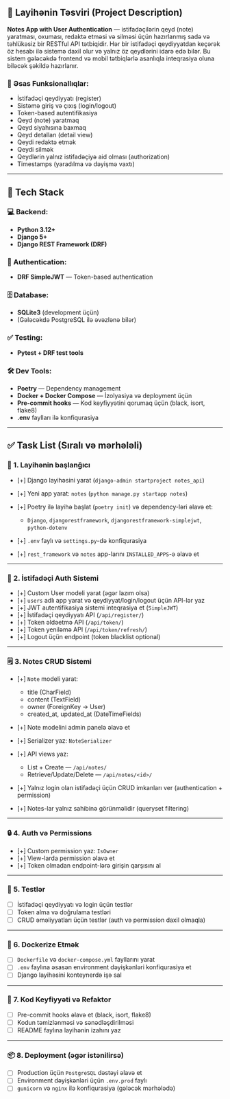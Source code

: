 ## 📄 **Layihənin Təsviri (Project Description)**

**Notes App with User Authentication** — istifadəçilərin qeyd (note) yaratması, oxuması, redaktə etməsi və silməsi üçün hazırlanmış sadə və təhlükəsiz bir RESTful API tətbiqidir. Hər bir istifadəçi qeydiyyatdan keçərək öz hesabı ilə sistemə daxil olur və yalnız öz qeydlərini idarə edə bilər. Bu sistem gələcəkdə frontend və mobil tətbiqlərlə asanlıqla inteqrasiya oluna biləcək şəkildə hazırlanır.

### 🎯 Əsas Funksionallıqlar:

* İstifadəçi qeydiyyatı (register)
* Sistəmə giriş və çıxış (login/logout)
* Token-based autentifikasiya
* Qeyd (note) yaratmaq
* Qeyd siyahısına baxmaq
* Qeyd detalları (detail view)
* Qeydi redaktə etmək
* Qeydi silmək
* Qeydlərin yalnız istifadəçiyə aid olması (authorization)
* Timestamps (yaradılma və dəyişmə vaxtı)

---

## 🧰 **Tech Stack**

### 💻 Backend:

* **Python 3.12+**
* **Django 5+**
* **Django REST Framework (DRF)**

### 🔐 Authentication:

* **DRF SimpleJWT** — Token-based authentication

### 🗄️ Database:

* **SQLite3** (development üçün)
* (Gələcəkdə PostgreSQL ilə əvəzlənə bilər)

### ✅ Testing:

* **Pytest + DRF test tools**

### 🛠️ Dev Tools:

* **Poetry** — Dependency management
* **Docker + Docker Compose** — İzolyasiya və deployment üçün
* **Pre-commit hooks** — Kod keyfiyyətini qorumaq üçün (black, isort, flake8)
* **.env** faylları ilə konfiqurasiya

---

## ✅ **Task List** (Sıralı və mərhələli)

### 📁 1. Layihənin başlanğıcı

* [+] Django layihəsini yarat (`django-admin startproject notes_api`)
* [+] Yeni app yarat: `notes` (`python manage.py startapp notes`)
* [+] Poetry ilə layihə başlat (`poetry init`) və dependency-ləri əlavə et:

  * `Django`, `djangorestframework`, `djangorestframework-simplejwt`, `python-dotenv`
* [+] `.env` faylı və `settings.py`-də konfiqurasiya
* [+] `rest_framework` və `notes` app-larını `INSTALLED_APPS`-ə əlavə et

---

### 👥 2. İstifadəçi Auth Sistemi

* [+] Custom User modeli yarat (əgər lazım olsa)
* [+] `users` adlı app yarat və qeydiyyat/login/logout üçün API-lər yaz
* [+] JWT autentifikasiya sistemi inteqrasiya et (`SimpleJWT`)
* [+] İstifadəçi qeydiyyatı API (`/api/register/`)
* [+] Token əldəetmə API (`/api/token/`)
* [+] Token yeniləmə API (`/api/token/refresh/`)
* [+] Logout üçün endpoint (token blacklist optional)

---

### 🗒️ 3. Notes CRUD Sistemi

* [+] `Note` modeli yarat:

  * title (CharField)
  * content (TextField)
  * owner (ForeignKey → User)
  * created\_at, updated\_at (DateTimeFields)
* [+] Note modelini admin panelə əlavə et
* [+] Serializer yaz: `NoteSerializer`
* [+] API views yaz:

  * List + Create — `/api/notes/`
  * Retrieve/Update/Delete — `/api/notes/<id>/`
* [+] Yalnız login olan istifadəçi üçün CRUD imkanları ver (authentication + permission)
* [+] Notes-lar yalnız sahibinə görünməlidir (queryset filtering)

---

### 🔒 4. Auth və Permissions

* [+] Custom permission yaz: `IsOwner`
* [+] View-larda permission əlavə et
* [+] Token olmadan endpoint-lərə girişin qarşısını al

---

### 🧪 5. Testlər

* [ ] İstifadəçi qeydiyyatı və login üçün testlər
* [ ] Token alma və doğrulama testləri
* [ ] CRUD əməliyyatları üçün testlər (auth və permission daxil olmaqla)

---

### 🐳 6. Dockerize Etmək

* [ ] `Dockerfile` və `docker-compose.yml` fayllarını yarat
* [ ] `.env` faylına əsasən environment dəyişkənləri konfiqurasiya et
* [ ] Django layihəsini konteynerdə işə sal

---

### 🧹 7. Kod Keyfiyyəti və Refaktor

* [ ] Pre-commit hooks əlavə et (black, isort, flake8)
* [ ] Kodun təmizlənməsi və sənədləşdirilməsi
* [ ] README faylına layihənin izahını yaz

---

### 📦 8. Deployment (əgər istənilirsə)

* [ ] Production üçün `PostgreSQL` dəstəyi əlavə et
* [ ] Environment dəyişkənləri üçün `.env.prod` faylı
* [ ] `gunicorn` və `nginx` ilə konfiqurasiya (gələcək mərhələdə)
